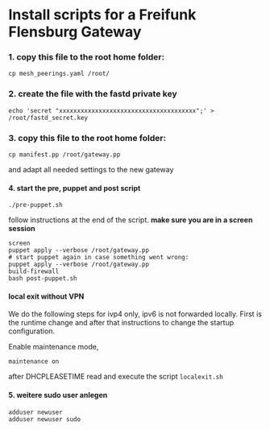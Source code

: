 # Install scripts for a Freifunk Flensburg Gateway


### 1. copy this file to the root home folder:

    cp mesh_peerings.yaml /root/

### 2. create the file with the fastd private key

    echo 'secret "xxxxxxxxxxxxxxxxxxxxxxxxxxxxxxxxxxxxxx";' > /root/fastd_secret.key

### 3. copy this file to the root home folder:

    cp manifest.pp /root/gateway.pp
and adapt all needed settings to the new gateway

#### 4. start the pre, puppet and post script

    ./pre-puppet.sh

follow instructions at the end of the script. **make sure you are in a screen session**

    screen
    puppet apply --verbose /root/gateway.pp
    # start puppet again in case something went wrong:
    puppet apply --verbose /root/gateway.pp
    build-firewall
    bash post-puppet.sh

#### local exit without VPN

We do the following steps for ivp4 only, ipv6 is not forwarded locally.
First is the runtime change and after that instructions to change the startup
configuration.

Enable maintenance mode,

    maintenance on
    
after DHCPLEASETIME read and execute the script `localexit.sh`

#### 5. weitere sudo user anlegen

    adduser newuser
    adduser newuser sudo
